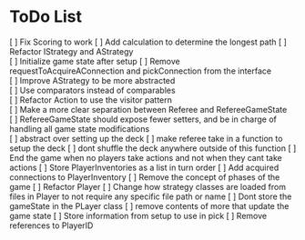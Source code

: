 # ToDo List
[ ] Fix Scoring to work
    [ ] Add calculation to determine the longest path
[ ] Refactor IStrategy and AStrategy  
    [ ] Initialize game state after setup
    [ ] Remove requestToAcquireAConnection and pickConnection from the interface  
    [ ] Improve AStrategy to be more abstracted  
    [ ] Use comparators instead of comparables  
[ ] Refactor Action to use the visitor pattern  
[ ] Make a more clear separation between Referee and RefereeGameState  
    [ ] RefereeGameState should expose fewer setters, and be in charge of handling all game state modifications  
    [ ] abstract over setting up the deck
        [ ] make referee take in a function to setup the deck
        [ ] dont shuffle the deck anywhere outside of this function
    [ ] End the game when no players take actions and not when they cant take actions 
    [ ] Store PlayerInventories as a list in turn order
    [ ] Add acquired connections to PlayerInventory
    [ ] Remove the concept of phases of the game
[ ] Refactor Player
    [ ] Change how strategy classes are loaded from files in Player to not require any specific file path or name
    [ ] Dont store the gameState in the PLayer class
        [ ] remove contents of more that update the game state
    [ ] Store information from setup to use in pick
[ ] Remove references to PlayerID